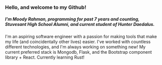 ### Hello, and welcome to my Github!
##### I'm Moody Rahman, programming for past 7 years and counting, Stuvesant High School Alumni, and current student of Hunter Daedalus.

I'm an aspiring software engineer with a passion for making tools that make my life (and coincidentally other lives) easier. I've worked with countless different technologies, and I'm always working on something new! My current preferred stack is Mongodb, Flask, and the Bootstrap component library + React. 
Currently learning Rust!
